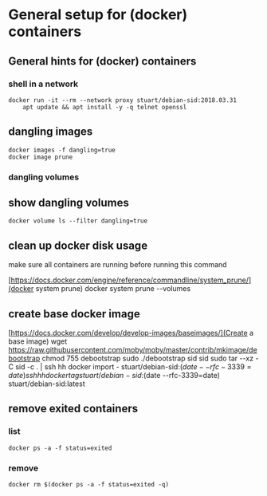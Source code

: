 # General setup for (docker) containers
## General hints for (docker) containers
### shell in a network
	docker run -it --rm --network proxy stuart/debian-sid:2018.03.31
		apt update && apt install -y -q telnet openssl

## dangling images
	docker images -f dangling=true
	docker image prune

### dangling volumes
## show dangling volumes
	docker volume ls --filter dangling=true
## clean up docker disk usage
make sure all containers are running before running this command

[https://docs.docker.com/engine/reference/commandline/system_prune/](docker system prune)
    docker system prune --volumes

## create base docker image

[https://docs.docker.com/develop/develop-images/baseimages/](Create a base image)
    wget https://raw.githubusercontent.com/moby/moby/master/contrib/mkimage/debootstrap
    chmod 755 debootstrap
    sudo ./debootstrap sid sid
    sudo tar --xz -C sid -c . | ssh hh docker import - stuart/debian-sid:$(date --rfc-3339=date)
    ssh hh docker tag stuart/debian-sid:$(date --rfc-3339=date) stuart/debian-sid:latest

## remove exited containers
### list
	docker ps -a -f status=exited
### remove
	docker rm $(docker ps -a -f status=exited -q)
